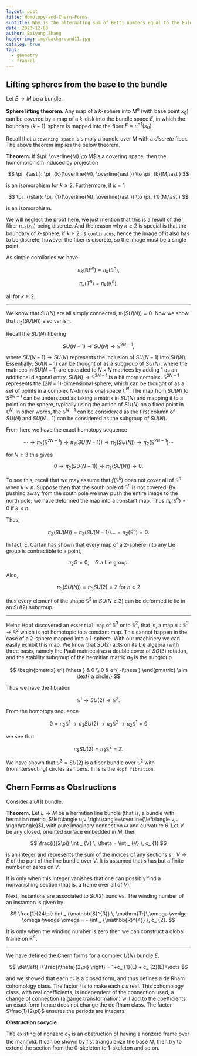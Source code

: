 ```yaml
---
layout: post
title: Homotopy-and-Chern-Forms
subtitle: Why is the alternating sum of Betti numbers equal to the Euler characteristic?
date: 2023-12-03
author: Baiyang Zhang
header-img: img/background11.jpg
catalog: true
tags:
  - geometry
  - frankel
---
```

## Lifting spheres from the base to the bundle

Let $E\to M$ be a bundle.

**Sphere lifting theorem.** Any map of a $k$-sphere into $M^{n}$ (with base point $x_ {0}$) can be covered by a map of a $k$-disk into the bundle space $E$, in which the boundary $(k-1)$-sphere is mapped into the fiber $F=\pi^{-1}(x_ {0})$. 

Recall that a `covering space` is simply a bundle over $M$ with a *discrete* fiber. The above theorem implies the below theorem. 

**Theorem.** If $\pi: \overline{M} \to M$is a covering space, then the homomorphism induced by projection 

$$
\pi_ {\ast }: \pi_ {k}(\overline{M}, \overline{\ast }) \to \pi_ {k}(M,\ast )
$$

is an isomorphism for $k\geq 2$. Furthermore, if $k=1$

$$
\pi_ {\star}: \pi_ {1}(\overline{M}, \overline{\ast }) \to \pi_ {1}(M,\ast )
$$

is an isomorphism.

We will neglect the proof here, we just mention that this is a result of the fiber $\pi_ {-1}(x_ {0})$ being discrete. And the reason why $k\geq 2$ is special is that the boundary of $k$-sphere, if $k\geq 2$, is `continuous`, hence the image of it also has to be discrete, however the fiber is discrete, so the image must be a single point. 

As simple corollaries we have

$$
\pi_ {k}(\mathbb{R}P^{n}) = \pi_ {k}(\mathbb{S}^{n}),
$$

$$
\pi_ {k}(T^{n}) = \pi_ {k}(\mathbb{R}^{n}),
$$

all for $k\geq 2$. 

- - -

We know that $SU(N)$ are all simply connected, $\pi_ {1}(SU(N))=0$. Now we show that $\pi_ {2}(SU(N))$ also vanish.

Recall the $SU(N)$ fibering 

$$SU(N-1) \rightarrow SU(N) \rightarrow \mathbb{S}^{2N-1},
$$

where $SU(N-1) \rightarrow SU(N)$ represents the inclusion of $SU(N-1)$ into $SU(N)$. Essentially, $SU(N-1)$ can be thought of as a subgroup of $SU(N)$, where the matrices in $SU(N-1)$ are extended to $N \times N$ matrices by adding 1 as an additional diagonal entry. $SU(N) \rightarrow \mathbb{S}^{2N-1}$ is a bit more complex. $\mathbb{S}^{2N-1}$ represents the $(2N-1)$-dimensional sphere, which can be thought of as a set of points in a complex $N$-dimensional space $\mathbb{C}^N$. The map from $SU(N)$ to $S^{2N-1}$ can be understood as taking a matrix in $SU(N)$ and mapping it to a point on the sphere, typically using the action of $SU(N)$ on a fixed point in $\mathbb{C}^N$. In other words, the $\mathbb{S}^{N-1}$ can be considered as the first column of $SU(N)$ and $SU(N-1)$ can be considered as the subgroup of $SU(N)$. 

From here we have the exact homotopy sequence

$$
	\cdots \to \pi_ {3}(\mathbb{S}^{2N-1})\to\pi_ {2}(SU(N-1))\to\pi_ {2}(SU(N))\to\pi_ {2}(\mathbb{S}^{2N-1})\cdots
$$

for $N\geq 3$ this gives 

$$
0 \to \pi_ {2}(SU(N-1))\to\pi_ {2}(SU(N))\to 0.
$$

To see this, recall that we may assume that $f(\mathbb{S}^{k})$ does not cover all of $\mathbb{S}^{n}$ when $k<n$. Suppose then that the south pole of $\mathbb{S}^{n}$ is not covered. By pushing away from the south pole we may push the entire image to the north pole; we have deformed the map into a constant map. Thus $\pi_ {k}(\mathbb{S}^{n})=0$ if $k<n$. 

Thus,

$$
\pi_ {2}(SU(N)) = \pi_ {2}(SU(N-1))\dots=\pi_ {2}(\mathbb{S}^{3}) =0.
$$


In fact, E. Cartan has shown that every map of a $2$-sphere into any Lie group is contractible to a point,

$$
\pi_ {2}G=0,\quad  G\text{ a Lie group.}
$$

Also, 

$$
\pi_ {3}(SU(N)) = \pi_ {3}SU(2) = \mathbb{Z} \text{ for } n\geq 2
$$

thus every element of the shape $\mathbb{S}^{3}$ in $SU(N\geq 3)$ can be deformed to lie in an $SU(2)$ subgroup. 

- - -

Heinz Hopf discovered an `essential map` of $\mathbb{S}^{3}$ onto $\mathbb{S}^{2}$, that is, a map $\pi: \mathbb{S}^{3}\to\mathbb{S}^{2}$ which is not homotopic to a constant map. This cannot happen in the case of a 2-sphere mapped into a 1-sphere. With our machinery we can easily exhibit this map. We know that $SU(2)$ acts on its Lie algebra (with three basis, namely the Pauli matrices) as a double cover of $SO(3)$ rotation, and the stability subgroup of the hermitian matrix $\sigma_ {3}$ is the subgroup

$$
\begin{pmatrix}
e^{ i\theta }  & 0 \\
0  &  e^{ -i\theta } 
\end{pmatrix}
\sim \text{ a circle.}
$$

Thus we have the fibration 

$$
\mathbb{S}^{1}\to SU(2) \to \mathbb{S}^{2}.
$$

From the homotopy sequence

$$
0=\pi_ {3}\mathbb{S}^{1}\to\pi_ {3}SU(2)\to\pi_ {3}\mathbb{S}^{2}\to\pi_ {2}\mathbb{S}^{1}=0
$$

we see that 

$$
\pi_ {3}SU(2) = \pi_ {3}\mathbb{S}^{2} = \mathbb{Z}.
$$

We have shown that $\mathbb{S}^{3}=SU(2)$ is a fiber bundle over $\mathbb{S}^{2}$ with (nonintersecting) circles as fibers. This is the `Hopf fibration`.

## Chern Forms as Obstructions

Consider a $U(1)$ bundle. 

**Theorem.** Let $E\to M$ be a hermitian line bundle (that is, a bundle with hermitian metric, $\left\langle u,v \right\rangle=\overline{\left\langle v,u \right\rangle}$), with pure imaginary connection $\omega$ and curvature $\theta$. Let $V$ be any closed, oriented surface embedded in $M$, then

$$
\frac{i}{2\pi} \int _ {V} \, \theta = \int _ {V} \, c_ {1}
$$

is an integer and represents the sum of the indices of any sections $s: V\to E$ of the part of the line bundle over $V$. It is assumed that $s$ has but a finite number of zeros on $V$. 

It is only when this integer vanishes that one can possibly find a nonvanishing section (that is, a frame over all of $V$).

Next, instantons are associated to $SU(2)$ bundles. The winding number of an instanton is given by 

$$
\frac{1}{24\pi} \int _ {\mathbb{S}^{3}} \, \mathrm{Tr}\,\omega \wedge \omega \wedge \omega  = - \int _ {\mathbb{R}^{4}} \, c_ {2}. 
$$

It is only when the winding number is zero then we can construct a global frame on $\mathbb{R}^{4}$. 

- - -

We have defined the Chern forms for a complex $U(N)$ bundle $E$,

$$
\det\left( I+\frac{i\theta}{2\pi} \right) = 1+c_ {1}(E) + c_ {2}(E)+\dots
$$

and we showed that each $c_ r$ is a closed form, and thus defines a de Rham cohomology class. The factor $i$ is to make each $c's$ real. This cohomology class, with real coefficients, is independent of the connection used, a change of connection (a gauge transformation) will add to the coefficients an exact form hence does not change the de Rham class. The factor $\frac{1}{2\pi}$ ensures the periods are integers. 

**Obstruction cocycle**

The existing of nonzero $c_ {2}$ is an obstruction of having a nonzero frame over the manifold. It can be shown by fist triangularize the base $M$, then try to extend the section from the $0$-skeleton to $1$-skeleton and so on. 





